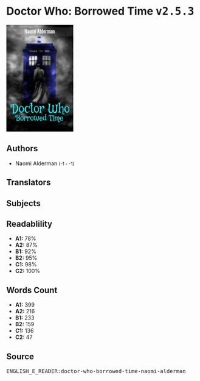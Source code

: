 # Doctor Who: Borrowed Time <kbd>v2.5.3</kbd>

![](./cover.medium.jpg "")

## Authors


 - Naomi Alderman <small>(-1 - -1)</small>

## Translators



## Subjects



## Readablility


 - **A1:** 78%
 - **A2:** 87%
 - **B1:** 92%
 - **B2:** 95%
 - **C1:** 98%
 - **C2:** 100%

## Words Count


 - **A1:** 399
 - **A2:** 216
 - **B1:** 233
 - **B2:** 159
 - **C1:** 136
 - **C2:** 47

## Source


<kbd>ENGLISH_E_READER:doctor-who-borrowed-time-naomi-alderman</kbd>

